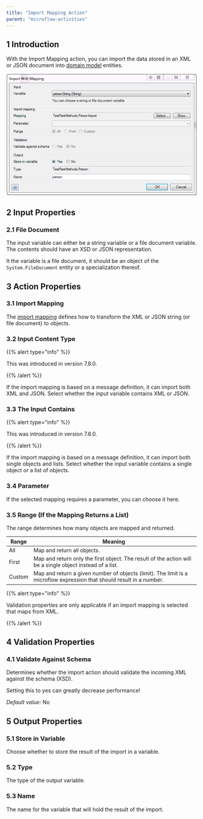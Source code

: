 ```yaml
---
title: "Import Mapping Action"
parent: "microflow-activities"
---
```


## 1 Introduction

With the Import Mapping action, you can import the data stored in an XML or JSON document into [domain model](domain-model) entities.

![](attachments/19202813/19399018.png)

## 2 Input Properties

### 2.1 File Document

The input variable can either be a string variable or a file document variable. The contents should have an XSD or JSON representation.

It the variable is a file document, it should be an object of the `System.FileDocument` entity or a specialization thereof.

## 3 Action Properties

### 3.1 Import Mapping

The [import mapping](import-mappings) defines how to transform the XML or JSON string (or file document) to objects.

### 3.2 Input Content Type

{{% alert type="info" %}}

This was introduced in version 7.8.0.

{{% /alert %}}

If the import mapping is based on a message definition, it can import both XML and JSON. Select whether the input variable contains XML or JSON.

### 3.3 The Input Contains

{{% alert type="info" %}}

This was introduced in version 7.8.0.

{{% /alert %}}

If the import mapping is based on a message definition, it can import both single objects and lists. Select whether the input variable contains a single object or a list of objects.

### 3.4 Parameter

If the selected mapping requires a parameter, you can choose it here.

### 3.5 Range (If the Mapping Returns a List)

The range determines how many objects are mapped and returned.

| Range | Meaning |
| --- | --- |
| All | Map and return all objects. |
| First | Map and return only the first object. The result of the action will be a single object instead of a list. |
| Custom | Map and return a given number of objects (limit). The limit is a microflow expression that should result in a number. |

{{% alert type="info" %}}

Validation properties are only applicable if an import mapping is selected that maps from XML.

{{% /alert %}}

## 4 Validation Properties

### 4.1 Validate Against Schema

Determines whether the import action should validate the incoming XML against the schema (XSD).

Setting this to yes can greatly decrease performance!

*Default value:* No

## 5 Output Properties

### 5.1 Store in Variable

Choose whether to store the result of the import in a variable.

### 5.2 Type

The type of the output variable.

### 5.3 Name

The name for the variable that will hold the result of the import.
